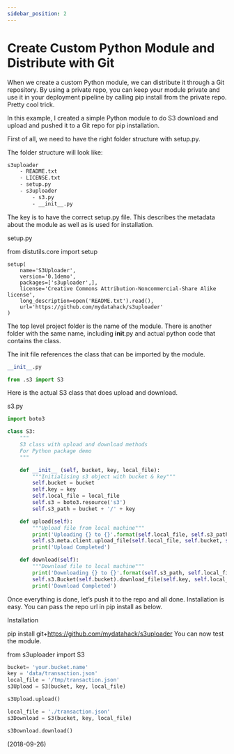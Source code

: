 ```yaml
---
sidebar_position: 2
---
```


# Create Custom Python Module and Distribute with Git

When we create a custom Python module, we can distribute it through a Git repository. By using a private repo, you can keep your module private and use it in your deployment pipeline by calling pip install from the private repo. Pretty cool trick.

In this example, I created a simple Python module to do S3 download and upload and pushed it to a Git repo for pip installation.

First of all, we need to have the right folder structure with setup.py.

The folder structure will look like:

```bash
s3uploader
    - README.txt
    - LICENSE.txt
    - setup.py
    - s3uploader
        - s3.py
        - __init__.py
```

The key is to have the correct setup.py file. This describes the metadata about the module as well as is used for installation.

setup.py

from distutils.core import setup

```
setup(
    name='S3Uploader',
    version='0.1demo',
    packages=['s3uploader',],
    license='Creative Commons Attribution-Noncommercial-Share Alike license',
    long_description=open('README.txt').read(),
    url='https://github.com/mydatahack/s3uploader'
)
```

The top level project folder is the name of the module. There is another folder with the same name, including **init**.py and actual python code that contains the class.

The init file references the class that can be imported by the module.

```python
__init__.py

from .s3 import S3
```

Here is the actual S3 class that does upload and download.

s3.py

```python
import boto3

class S3:
    """
    S3 class with upload and download methods
    For Python package demo
    """

    def __init__ (self, bucket, key, local_file):
        """Initialising s3 object with bucket & key"""
        self.bucket = bucket
        self.key = key
        self.local_file = local_file
        self.s3 = boto3.resource('s3')
        self.s3_path = bucket + '/' + key

    def upload(self):
        """Upload file from local machine"""
        print('Uploading {} to {}'.format(self.local_file, self.s3_path))
        self.s3.meta.client.upload_file(self.local_file, self.bucket, self.key)
        print('Upload Completed')

    def download(self):
        """Download file to local machine"""
        print('Downloading {} to {}'.format(self.s3_path, self.local_file))
        self.s3.Bucket(self.bucket).download_file(self.key, self.local_file)
        print('Download Completed')
```

Once everything is done, let’s push it to the repo and all done. Installation is easy. You can pass the repo url in pip install as below.

Installation

pip install git+https://github.com/mydatahack/s3uploader
You can now test the module.

from s3uploader import S3

```python
bucket= 'your.bucket.name'
key = 'data/transaction.json'
local_file = '/tmp/transaction.json'
s3Upload = S3(bucket, key, local_file)

s3Upload.upload()

local_file = './transaction.json'
s3Download = S3(bucket, key, local_file)

s3Download.download()
```

(2018-09-26)
